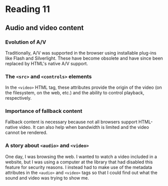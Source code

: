 # Reading 11

## Audio and video content

### Evolution of A/V

Traditionally, A/V was supported in the browser using installable plug-ins like Flash and Silverlight. These have become obsolete and have since been replaced by HTML's native A/V support.

### The `<src>` and `<controls>` elements

In the `<video>` HTML tag, these attributes provide the origin of the video (on the filesystem, on the web, etc.) and the ability to control playback, respectively.

### Importance of fallback content

Fallback content is necessary because not all browsers support HTML-native video. It can also help when bandwidth is limited and the video cannot be rendered.

### A story about `<audio>` and `<video>`

One day, I was browsing the web. I wanted to watch a video included in a website, but I was using a computer at the library that had disabled this feature for security reasons. I instead had to make use of the metadata attributes in the `<audio>` and `<video>` tags so that I could find out what the sound and video was trying to show me.
